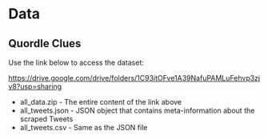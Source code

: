# Data


## Quordle Clues

Use the link below to access the dataset:

https://drive.google.com/drive/folders/1C93itOFve1A39NafuPAMLuFehvp3zjv8?usp=sharing

- all_data.zip - The entire content of the link above
- all_tweets.json - JSON object that contains meta-information about the scraped Tweets
- all_tweets.csv - Same as the JSON file

